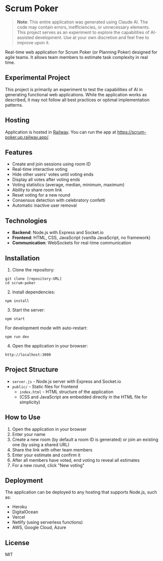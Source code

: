 # Scrum Poker

> **Note**: This entire application was generated using Claude AI. The code may contain errors, inefficiencies, or unnecessary elements. This project serves as an experiment to explore the capabilities of AI-assisted development. Use at your own discretion and feel free to improve upon it.

Real-time web application for Scrum Poker (or Planning Poker) designed for agile teams. It allows team members to estimate task complexity in real time.

## Experimental Project

This project is primarily an experiment to test the capabilities of AI in generating functional web applications. While the application works as described, it may not follow all best practices or optimal implementation patterns.

## Hosting

Application is hosted in [Railway](https://railway.com). You can run the app at https://scrum-poker.up.railway.app/.

## Features

- Create and join sessions using room ID
- Real-time interactive voting
- Hide other users' votes until voting ends
- Display all votes after voting ends
- Voting statistics (average, median, minimum, maximum)
- Ability to share room link
- Reset voting for a new round
- Consensus detection with celebratory confetti
- Automatic inactive user removal

## Technologies

- **Backend**: Node.js with Express and Socket.io
- **Frontend**: HTML, CSS, JavaScript (vanilla JavaScript, no framework)
- **Communication**: WebSockets for real-time communication

## Installation

1. Clone the repository:
```
git clone [repository-URL]
cd scrum-poker
```

2. Install dependencies:
```
npm install
```

3. Start the server:
```
npm start
```

For development mode with auto-restart:
```
npm run dev
```

4. Open the application in your browser:
```
http://localhost:3000
```

## Project Structure

- `server.js` - Node.js server with Express and Socket.io
- `public/` - Static files for frontend
  - `index.html` - HTML structure of the application
  - (CSS and JavaScript are embedded directly in the HTML file for simplicity)

## How to Use

1. Open the application in your browser
2. Enter your name
3. Create a new room (by default a room ID is generated) or join an existing one (by using a shared URL)
4. Share the link with other team members
5. Enter your estimate and confirm it
6. After all members have voted, end voting to reveal all estimates
7. For a new round, click "New voting"

## Deployment

The application can be deployed to any hosting that supports Node.js, such as:

- Heroku
- DigitalOcean
- Vercel
- Netlify (using serverless functions)
- AWS, Google Cloud, Azure

## License

MIT